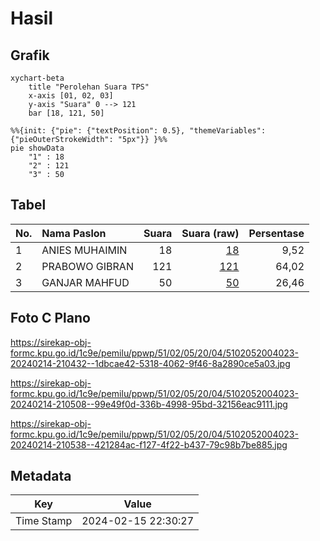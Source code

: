# Hasil

## Grafik

```mermaid
xychart-beta
    title "Perolehan Suara TPS"
    x-axis [01, 02, 03]
    y-axis "Suara" 0 --> 121
    bar [18, 121, 50]
```

```mermaid
%%{init: {"pie": {"textPosition": 0.5}, "themeVariables": {"pieOuterStrokeWidth": "5px"}} }%%
pie showData
    "1" : 18
    "2" : 121
    "3" : 50
```

## Tabel

| No. | Nama Paslon    | Suara | Suara (raw) | Persentase |
|:--- |:-------------- | -----:| -----------:| ----------:|
| 1   | ANIES MUHAIMIN | 18    | [18][p-1]   | 9,52       |
| 2   | PRABOWO GIBRAN | 121   | [121][p-2]  | 64,02      |
| 3   | GANJAR MAHFUD  | 50    | [50][p-3]   | 26,46      |


[p-1]: https://github.com/gigit-pemilu/pemilu-2024-51-bali/blob/main/pilpres/hitung-suara/sub/51-bali/sub/02-tabanan/sub/05-tabanan/sub/2004-delod-peken/sub/023-tps/sub/paslon-1.txt
[p-2]: https://github.com/gigit-pemilu/pemilu-2024-51-bali/blob/main/pilpres/hitung-suara/sub/51-bali/sub/02-tabanan/sub/05-tabanan/sub/2004-delod-peken/sub/023-tps/sub/paslon-2.txt
[p-3]: https://github.com/gigit-pemilu/pemilu-2024-51-bali/blob/main/pilpres/hitung-suara/sub/51-bali/sub/02-tabanan/sub/05-tabanan/sub/2004-delod-peken/sub/023-tps/sub/paslon-3.txt

## Foto C Plano

https://sirekap-obj-formc.kpu.go.id/1c9e/pemilu/ppwp/51/02/05/20/04/5102052004023-20240214-210432--1dbcae42-5318-4062-9f46-8a2890ce5a03.jpg

https://sirekap-obj-formc.kpu.go.id/1c9e/pemilu/ppwp/51/02/05/20/04/5102052004023-20240214-210508--99e49f0d-336b-4998-95bd-32156eac9111.jpg

https://sirekap-obj-formc.kpu.go.id/1c9e/pemilu/ppwp/51/02/05/20/04/5102052004023-20240214-210538--421284ac-f127-4f22-b437-79c98b7be885.jpg


## Metadata

| Key        | Value               |
| ---------- | ------------------- |
| Time Stamp | 2024-02-15 22:30:27 |



